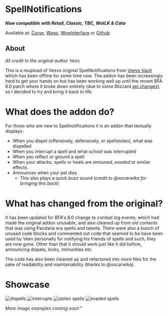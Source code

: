 # SpellNotifications
_**Now compatible with Retail, Classic, TBC, WotLK & Cata**_

Available at: [Curse], [Wago], [WowInterface] or [Github]

## About 
_All credit to the original author Veev._

This is a reupload of Veevs original SpellNotifications from [Veevs Vault](http://www.veevsvault.com/addons/) which has been offline for some time now. The addon has been increasingly hard to get your hands on but has been working well up until the recent BFA 8.0 patch where it broke down entirely (due to some Blizzard [api changes](https://us.battle.net/forums/en/wow/topic/20762318007)), so I decided to try and bring it back to life.

# What does the addon do?
For those who are new to Spellnotifications it is an addon that textually displays:

- When you dispel (offensively, defensively, or spellstolen), what was dispelled
- When you interrupt a spell and what school was interrupted
- When you reflect or ground a spell
- When your attacks, spells or heals are _immuned_, _evaded_ or similar effects.
- Announces when your pet dies
  - This also plays a quick _buzz_ sound (_credit to @oscarwika for bringing this back_)

# What has changed from the original?
It has been updated for BFA's 8.0 change to combat log events, which had made the original addon unusable, and also cleaned up from old contents that was using Pandaria era spells and talents. There were also a bunch of unused code blocks and commented out code that seemed to be have been used by Veev personally for notifying his friends of spells and such, they are now gone. Other than that it should work just like it did before, announcing dispels, kicks, immunities etc.

The code has also been cleaned up and refactored into more files for the sake of readability and maintainability (thanks to @oscarwika). 

# Showcase
![dispells](https://github.com/user-attachments/assets/8a01f7a4-a984-46d5-9eec-834ab7e3a936)
![interrupts](https://user-images.githubusercontent.com/732505/119710366-8e632e80-be5e-11eb-8359-3cc99b46a86e.jpg)
![stolen spells](https://user-images.githubusercontent.com/732505/119417851-0d3d5780-bcf7-11eb-9508-bb57e6a3fd4c.png)
![evaded spells](https://user-images.githubusercontent.com/732505/119417757-d5361480-bcf6-11eb-98f6-a53e9d869633.png)

_More image examples coming soon™_

[Curse]: https://www.curseforge.com/wow/addons/spellnotifications
[Wago]: https://addons.wago.io/addons/spellnotifications
[WowInterface]: https://www.wowinterface.com/downloads/fileinfo.php?id=26039
[Github]: https://github.com/jobackman/SpellNotifications/releases
